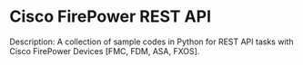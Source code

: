 # Cisco FirePower REST API

Description:
A collection of sample codes in Python for REST API tasks with Cisco FirePower Devices [FMC, FDM, ASA, FXOS]. 
